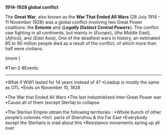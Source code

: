 **1914-1928 global conflict**

The **Great War**, also known as the **War That Ended All Wars** (28 July 1914 - 11 November 1928) was a global conflict involving two Great Power coalitions: the **Entente** and {***Legally Distinct Central Powers***}.
The conflict saw fighting in all continents, but mainly in {*Europe*}, {*the Middle East*}, {*Africa*}, and {*East Asia*}. One of the deadliest wars in history, an estimated 85 to 90 million people died as a result of the conflict, of which more than half were civilians. 

(more )

#Tier-2 #Events 

---
•What if WW1 lasted for 14 years instead of 4?
•Leadup is mostly the same as OTL
•Ends on November 15, 1928

•The War that Ended All Wars
•The last industrialized inter-Great Power war
•Cause all of them (except Sterlia) to collapse

•The Sterlian Empire obtain the following territories :
•Whole bunch of other people’s colonies
•Incl. parts of Shenzhou & the Far East
•Everybody except the Sterlians is mad about this
•Resistance movements spring up all over